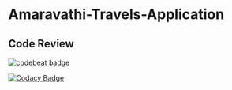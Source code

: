 # Amaravathi-Travels-Application

## Code Review

<a href="https://codebeat.co/projects/github-com-selenium-auto-selenium-webdriver-master"><img alt="codebeat badge" src="https://codebeat.co/badges/d05e25d6-7a85-4659-bc0a-d2f5eb3d8ffe" /></a>

[![Codacy Badge](https://api.codacy.com/project/badge/Grade/73d83c931ea84adfb89ee2e7fb4ae657)](https://www.codacy.com/manual/Java-Squad/Amaravathi-Travels-Application?utm_source=github.com&amp;utm_medium=referral&amp;utm_content=Java-Squad/Amaravathi-Travels-Application&amp;utm_campaign=Badge_Grade)
